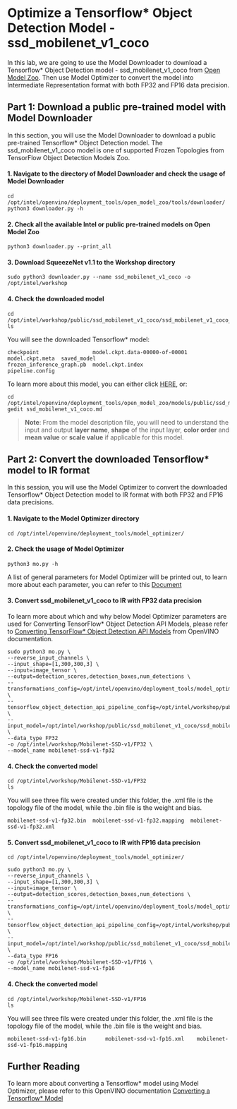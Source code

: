 # Optimize a Tensorflow* Object Detection Model - ssd_mobilenet_v1_coco

In this lab, we are going to use the Model Downloader to download a Tensorflow* Object Detection model - ssd_mobilenet_v1_coco from [Open Model Zoo](https://github.com/openvinotoolkit/open_model_zoo). Then use Model Optimizer to convert the model into Intermediate Representation format with both FP32 and FP16 data precision.  
    
## Part 1: Download a public pre-trained model with Model Downloader

In this section, you will use the Model Downloader to download a public pre-trained Tensorflow* Object Detection model. The ssd_mobilenet_v1_coco model is one of supported Frozen Topologies from TensorFlow Object Detection Models Zoo.

#### 1. Navigate to the directory of Model Downloader and check the usage of Model Downloader
 	
	cd /opt/intel/openvino/deployment_tools/open_model_zoo/tools/downloader/
	python3 downloader.py -h

#### 2. Check all the available Intel or public pre-trained models on Open Model Zoo

	python3 downloader.py --print_all

#### 3. Download SqueezeNet v1.1 to the Workshop directory

	sudo python3 downloader.py --name ssd_mobilenet_v1_coco -o /opt/intel/workshop
	
#### 4. Check the downloaded model

	cd /opt/intel/workshop/public/ssd_mobilenet_v1_coco/ssd_mobilenet_v1_coco_2018_01_28
	ls

You will see the downloaded Tensorflow* model:

	checkpoint                 model.ckpt.data-00000-of-00001  model.ckpt.meta  saved_model
	frozen_inference_graph.pb  model.ckpt.index                pipeline.config

To learn more about this model, you can either click [HERE](https://github.com/openvinotoolkit/open_model_zoo/blob/master/models/public/ssd_mobilenet_v1_coco/ssd_mobilenet_v1_coco.md), or:

	cd /opt/intel/openvino/deployment_tools/open_model_zoo/models/public/ssd_mobilenet_v1_coco
	gedit ssd_mobilenet_v1_coco.md  

> **Note**: From the model description file, you will need to understand the input and output **layer name**, **shape** of the input layer, **color order** and **mean value** or **scale value** if applicable for this model.

## Part 2: Convert the downloaded Tensorflow* model to IR format

In this session, you will use the Model Optimizer to convert the downloaded Tensorflow* Object Detection model to IR format with both FP32 and FP16 data precisions. 

#### 1. Navigate to the Model Optimizer directory

	cd /opt/intel/openvino/deployment_tools/model_optimizer/

#### 2. Check the usage of Model Optimizer

	python3 mo.py -h

A list of general parameters for Model Optimizer will be printed out, to learn more about each parameter, you can refer to this [Document](https://docs.openvinotoolkit.org/latest/openvino_docs_MO_DG_prepare_model_convert_model_Converting_Model_General.html)

#### 3. Convert ssd_mobilenet_v1_coco to IR with FP32 data precision
To learn more about which and why below Model Optimizer parameters are used for Converting TensorFlow* Object Detection API Models, please refer to [Converting TensorFlow* Object Detection API Models](https://docs.openvinotoolkit.org/latest/openvino_docs_MO_DG_prepare_model_convert_model_tf_specific_Convert_Object_Detection_API_Models.html) from OpenVINO documentation.

	sudo python3 mo.py \
	--reverse_input_channels \
	--input_shape=[1,300,300,3] \
	--input=image_tensor \
	--output=detection_scores,detection_boxes,num_detections \
	--transformations_config=/opt/intel/openvino/deployment_tools/model_optimizer/extensions/front/tf/ssd_v2_support.json \
	--tensorflow_object_detection_api_pipeline_config=/opt/intel/workshop/public/ssd_mobilenet_v1_coco/ssd_mobilenet_v1_coco_2018_01_28/pipeline.config \
	--input_model=/opt/intel/workshop/public/ssd_mobilenet_v1_coco/ssd_mobilenet_v1_coco_2018_01_28/frozen_inference_graph.pb \
	--data_type FP32 
	-o /opt/intel/workshop/Mobilenet-SSD-v1/FP32 \
	--model_name mobilenet-ssd-v1-fp32

#### 4. Check the converted model 
	
	cd /opt/intel/workshop/Mobilenet-SSD-v1/FP32
	ls
	
You will see three fils were created under this folder, the .xml file is the topology file of the model, while the .bin file is the weight and bias.

	mobilenet-ssd-v1-fp32.bin  mobilenet-ssd-v1-fp32.mapping  mobilenet-ssd-v1-fp32.xml

#### 5. Convert ssd_mobilenet_v1_coco to IR with FP16 data precision
	
	cd /opt/intel/openvino/deployment_tools/model_optimizer/
	
	sudo python3 mo.py \
	--reverse_input_channels \
	--input_shape=[1,300,300,3] \
	--input=image_tensor \
	--output=detection_scores,detection_boxes,num_detections \
	--transformations_config=/opt/intel/openvino/deployment_tools/model_optimizer/extensions/front/tf/ssd_v2_support.json \
	--tensorflow_object_detection_api_pipeline_config=/opt/intel/workshop/public/ssd_mobilenet_v1_coco/ssd_mobilenet_v1_coco_2018_01_28/pipeline.config \
	--input_model=/opt/intel/workshop/public/ssd_mobilenet_v1_coco/ssd_mobilenet_v1_coco_2018_01_28/frozen_inference_graph.pb \
	--data_type FP16 
	-o /opt/intel/workshop/Mobilenet-SSD-v1/FP16 \
	--model_name mobilenet-ssd-v1-fp16

#### 4. Check the converted model 
	
	cd /opt/intel/workshop/Mobilenet-SSD-v1/FP16
	ls
	
You will see three fils were created under this folder, the .xml file is the topology file of the model, while the .bin file is the weight and bias.

	mobilenet-ssd-v1-fp16.bin      mobilenet-ssd-v1-fp16.xml	mobilenet-ssd-v1-fp16.mapping

## Further Reading
To learn more about converting a Tensorflow* model using Model Optimizer, please refer to this OpenVINO documentation [Converting a Tensorflow* Model](https://docs.openvinotoolkit.org/latest/openvino_docs_MO_DG_prepare_model_convert_model_Convert_Model_From_TensorFlow.html)
